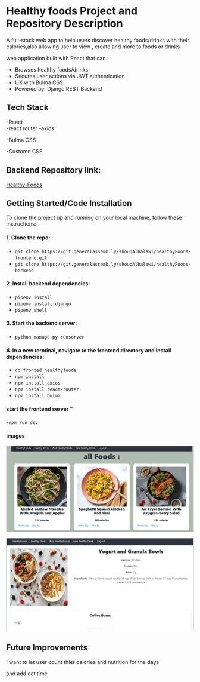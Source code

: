 # Healthy foods Project and Repository Description
A full-stack web app to help users discover healthy foods/drinks with their calories,also allowing user to view , create and more to foods or drinks 

 web application built with React that can :
- Browses healthy foods/drinks 
- Secures user actions via JWT authentication
- UX with Bulma CSS 
- Powered by: Django REST Backend
## Tech Stack

-React  
-react router
-axios

-Bulma CSS 

-Custome CSS

## Backend Repository link:
[Healthy-Foods](https://github.com/shouq3s/healthyFoods-backend-)

## Getting Started/Code Installation

To clone the project up and running on your local machine, follow these instructions:

#### 1. Clone the repo:
- `git clone https://git.generalassemb.ly/shouqAlbalawi/healthyFoods-frontend.git `
- `git clone https://git.generalassemb.ly/shouqAlbalawi/healthyFoods-backend`

#### 2.  Install backend dependencies:

- `pipenv install`
- `pipenv install django`
- `pipenv shell`
#### 3. Start the backend server:
- `python manage.py runserver `

#### 4. In a new terminal, navigate to the frontend directory and install dependencies:
- `cd fronted_healthyfoods`
- `npm install`
- `npm install axios`
- `npm install react-router`
- `npm install bulma`
#### start the frontend server "
-`npm run dev `

#### images
![healthyfoods](/images/foods.png)

![healthyfoods](/images/details.png)

## Future Improvements
i want to let user count thier calories and nutrition for the days 

and add eat time 
